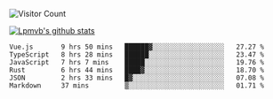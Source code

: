 ![Visitor Count](https://profile-counter.glitch.me/Lpmvb/count.svg)

[![Lpmvb's github stats](https://github-readme-stats.vercel.app/api?username=lpmvb&show_icons=true&title_color=fff&icon_color=79ff97&text_color=9f9f9f&bg_color=151515)](https://github.com/anuraghazra/github-readme-stats)

<!--
Here are some ideas to get you started:

- 🔭 I’m currently working on ...
- 🌱 I’m currently learning ...
- 👯 I’m looking to collaborate on ...
- 🤔 I’m looking for help with ...
- 💬 Ask me about ...
- 📫 How to reach me: ...
- 😄 Pronouns: ...
- ⚡ Fun fact: ...
-->

<!--START_SECTION:waka-->

```text
Vue.js       9 hrs 50 mins   ██████▓░░░░░░░░░░░░░░░░░░   27.27 %
TypeScript   8 hrs 28 mins   ██████░░░░░░░░░░░░░░░░░░░   23.47 %
JavaScript   7 hrs 7 mins    █████░░░░░░░░░░░░░░░░░░░░   19.76 %
Rust         6 hrs 44 mins   ████▓░░░░░░░░░░░░░░░░░░░░   18.70 %
JSON         2 hrs 33 mins   █▓░░░░░░░░░░░░░░░░░░░░░░░   07.08 %
Markdown     37 mins         ▒░░░░░░░░░░░░░░░░░░░░░░░░   01.71 %
```

<!--END_SECTION:waka-->
